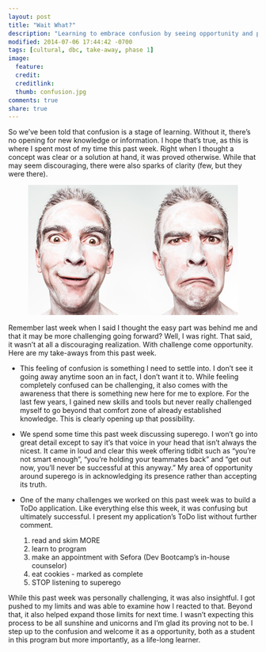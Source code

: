 ```yaml
---
layout: post
title: "Wait What?"
description: "Learning to embrace confusion by seeing opportunity and possibility over challenge."
modified: 2014-07-06 17:44:42 -0700
tags: [cultural, dbc, take-away, phase 1]
image:
  feature:
  credit:
  creditlink:
  thumb: confusion.jpg
comments: true
share: true
---
```


So we’ve been told that confusion is a stage of learning. Without it, there’s no opening for new knowledge or information. I hope that’s true, as this is where I spent most of my time this past week. Right when I thought a concept was clear or a solution at hand, it was proved otherwise. While that may seem discouraging, there were also sparks of clarity (few, but they were there).

<figure><img src="../images/confusion.jpg" alt="faces of confusion"></figure>

Remember last week when I said I thought the easy part was behind me and that it may be more challenging going forward? Well, I was right. That said, it wasn’t at all a discouraging realization. With challenge come opportunity. Here are my take-aways from this past week.

  * This feeling of confusion is something I need to settle into. I don’t see it going away anytime soon an in fact, I don’t want it to. While feeling completely confused can be challenging, it also comes with the awareness that there is something new here for me to explore. For the last few years, I gained new skills and tools but never really challenged myself to go beyond that comfort zone of already established knowledge. This is clearly opening up that possibility.

  * We spend some time this past week discussing superego. I won’t go into great detail except to say it’s that voice in your head that isn’t always the nicest. It came in loud and clear this week offering tidbit such as “you’re not smart enough”, “you’re holding your teammates back” and “get out now, you’ll never be successful at this anyway.” My area of opportunity around superego is in acknowledging its presence rather than accepting its truth.

  * One of the many challenges we worked on this past week was to build a ToDo application. Like everything else this week, it was confusing but ultimately successful. I present my application’s ToDo list without further comment.

    1. read and skim MORE
    2. learn to program
    3. make an appointment with Sefora (Dev Bootcamp’s in-house counselor)
    4. eat cookies - marked as complete
    5. STOP listening to superego

While this past week was personally challenging, it was also insightful. I got pushed to my limits and was able to examine how I reacted to that. Beyond that, it also helped expand those limits for next time. I wasn’t expecting this process to be all sunshine and unicorns and I’m glad its proving not to be. I step up to the confusion and welcome it as a opportunity, both as a student in this program but more importantly, as a life-long learner.